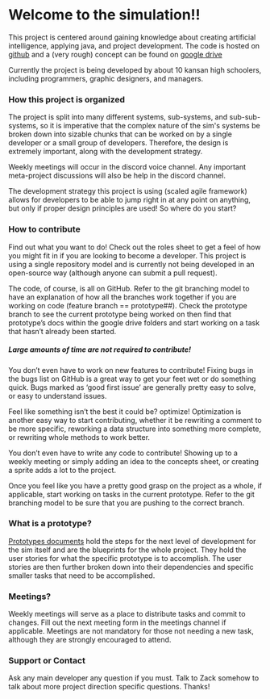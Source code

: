 # Welcome to the simulation!!

This project is centered around gaining knowledge about creating artificial intelligence, applying java, and project development. The code is hosted on [github](https://github.com/IntricaciesOfSociety/CowSocietySimulation/) and a (very rough) concept can be found on [google drive](https://docs.google.com/presentation/u/2/d/1yiUae5--9wsAH2D4SWKuIOJiESNoR_YNxJHhiJk0rek/edit?usp=drive_web&ouid=104197416385618381584)

Currently the project is being developed by about 10 kansan high schoolers, including programmers, graphic designers, and managers. 

### How this project is organized

The project is split into many different systems, sub-systems, and sub-sub-systems, so it is imperative that the complex nature of the sim's systems be broken down into sizable chunks that can be worked on by a single developer or a small group of developers. Therefore, the design is extremely important, along with the development strategy.

Weekly meetings will occur in the discord voice channel. Any important meta-project discussions will also be help in the discord channel.

The development strategy this project is using (scaled agile framework) allows for developers to be able to jump right in at any point on anything, but only if proper design principles are used! So where do you start?

### How to contribute

Find out what you want to do! Check out the roles sheet to get a feel of how you might fit in if you are looking to become a developer. This project is using a single repository model and is currently not being developed in an open-source way (although anyone can submit a pull request). 

The code, of course, is all on GitHub. Refer to the git branching model to have an explanation of how all the branches work together if you are working on code (feature branch == prototype##). Check the prototype branch to see the current prototype being worked on then find that prototype’s docs within the google drive folders and start working on a task that hasn’t already been started.

##### Large amounts of time are not required to contribute! 
You don’t even have to work on new features to contribute! Fixing bugs in the bugs list on GitHub is a great way to get your feet wet or do something quick. Bugs marked as ‘good first issue’ are generally pretty easy to solve, or easy to understand issues.

Feel like something isn’t the best it could be? optimize! Optimization is another easy way to start contributing, whether it be rewriting a comment to be more specific, reworking a data structure into something more complete, or rewriting whole methods to work better.

You don’t even have to write any code to contribute! Showing up to a weekly meeting or simply adding an idea to the concepts sheet, or creating a sprite adds a lot to the project.

Once you feel like you have a pretty good grasp on the project as a whole, if applicable, start working on tasks in the current prototype. Refer to the git branching model to be sure that you are pushing to the correct branch.

### What is a prototype?
[Prototypes documents](https://drive.google.com/open?id=1Rs1H_gR5_UxQoFicDb1XFd9UOq34PbLn) hold the steps for the next level of development for the sim itself and are the blueprints for the whole project. They hold the user stories for what the specific prototype is to accomplish. The user stories are then further broken down into their dependencies and specific smaller tasks that need to be accomplished.

### Meetings?
Weekly meetings will serve as a place to distribute tasks and commit to changes. Fill out the next meeting form in the meetings channel if applicable. Meetings are not mandatory for those not needing a new task, although they are strongly encouraged to attend.

### Support or Contact
Ask any main developer any question if you must. Talk to Zack somehow to talk about more project direction specific questions. Thanks!
